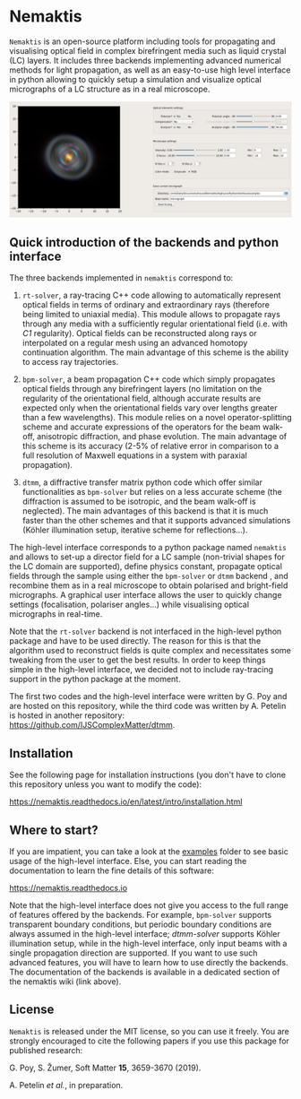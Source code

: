 # Nemaktis

``Nemaktis`` is an open-source platform including tools for propagating and visualising optical field in
complex birefringent media such as liquid crystal (LC) layers. It includes three backends
implementing advanced numerical methods for light propagation, as well as an easy-to-use high
level interface in python allowing to quickly setup a simulation and visualize optical
micrographs of a LC structure as in a real microscope. 

![Graphical user interface of nemaktis](doc/gui.png)


## Quick introduction of the backends and python interface

The three backends implemented in ``nemaktis`` correspond to:

1. ``rt-solver``, a ray-tracing C++ code allowing to automatically represent optical fields in terms
   of ordinary and extraordinary rays (therefore being limited to uniaxial media). This module
   allows to propagate rays through any media with a sufficiently regular orientational field (i.e.
   with *C1* regularity). Optical fields can be reconstructed along rays or interpolated on a
   regular mesh using an advanced homotopy continuation algorithm. The main advantage of this
   scheme is the ability to access ray trajectories.

2. ``bpm-solver``, a beam propagation C++ code which simply propagates optical fields through any
   birefringent layers (no limitation on the regularity of the orientational field, although
   accurate results are expected only when the orientational fields vary over lengths greater than
   a few wavelengths). This module relies on a novel operator-splitting scheme and accurate
   expressions of the operators for the beam walk-off, anisotropic diffraction, and phase evolution.
   The main advantage of this scheme is its accuracy (2-5\% of relative error in comparison
   to a full resolution of Maxwell equations in a system with paraxial propagation).

3. ``dtmm``, a diffractive transfer matrix python code which offer similar functionalities as
   ``bpm-solver`` but relies on a less accurate scheme (the diffraction is assumed to be isotropic,
   and the beam walk-off is neglected). The main advantages of this backend is that it is
   much faster than the other schemes and that it supports advanced simulations (Köhler
   illumination setup, iterative scheme for reflections...).

The high-level interface corresponds to a python package named ``nemaktis`` and allows to set-up
a director field for a LC sample (non-trivial shapes for the LC domain are supported), define
physics constant, propagate optical fields through the sample using either the ``bpm-solver``
or ``dtmm`` backend , and recombine them as in a real microscope to obtain polarised and
bright-field micrographs. A graphical user interface allows the user to quickly change settings
(focalisation, polariser angles...) while visualising optical micrographs in real-time.

Note that the ``rt-solver`` backend is not interfaced in the high-level python package and have to
be used directly. The reason for this is that the algorithm used to reconstruct fields is quite
complex and necessitates some tweaking from the user to get the best results. In order to keep
things simple in the high-level interface, we decided not to include ray-tracing support in
the python package at the moment.

The first two codes and the high-level interface were written by G. Poy and are hosted on this
repository, while the third code was written by A. Petelin is hosted in another
repository: <https://github.com/IJSComplexMatter/dtmm>.


## Installation

See the following page for installation instructions (you don't have to clone this repository
unless you want to modify the code):

<https://nemaktis.readthedocs.io/en/latest/intro/installation.html>


## Where to start?

If you are impatient, you can take a look at the [examples](HighLevelPythonInterface/examples)
folder to see basic usage of the high-level interface. Else, you can start reading the
documentation to learn the fine details of this software:

<https://nemaktis.readthedocs.io>

Note that the high-level interface does not give you access to the full range of features
offered by the backends. For example, ``bpm-solver`` supports transparent boundary conditions,
but periodic boundary conditions are always assumed in the high-level interface; *dtmm-solver*
supports Köhler illumination setup, while in the high-level interface, only input beams with a
single propagation direction are supported. If you want to use such advanced features, you will
have to learn how to use directly the backends. The documentation of the backends is available
in a dedicated section of the nemaktis wiki (link above).


## License

``Nemaktis`` is released under the MIT license, so you can use it freely. You are strongly
encouraged to cite the following papers if you use this package for published research:

G. Poy, S. Žumer, Soft Matter **15**, 3659-3670 (2019).

A. Petelin *et al.*, in preparation.
